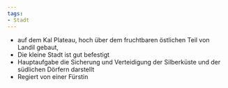 ```yaml
---
tags:
- Stadt
---
```


- auf dem Kal Plateau, hoch über dem fruchtbaren östlichen Teil von Landil gebaut,
- Die kleine Stadt ist gut befestigt
-  Hauptaufgabe die Sicherung und Verteidigung der Silberküste und der südlichen Dörfern darstellt
- Regiert von einer Fürstin
